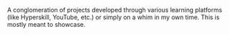 A conglomeration of projects developed through various learning platforms (like Hyperskill, YouTube, etc.) or simply on a whim in my own time. This is mostly meant to showcase.
